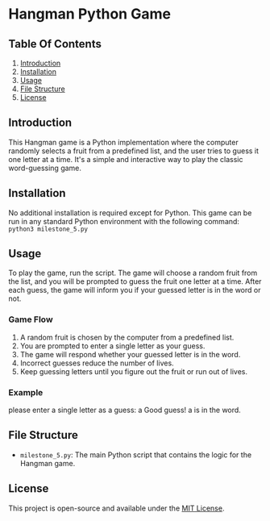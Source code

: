 # Hangman Python Game

## Table Of Contents
1. [Introduction](#introduction)
2. [Installation](#installation)
3. [Usage](#usage)
4. [File Structure](#file-structure)
5. [License](#license)

## Introduction
This Hangman game is a Python implementation where the computer randomly selects a fruit from a predefined list, and the user tries to guess it one letter at a time. It's a simple and interactive way to play the classic word-guessing game.

## Installation
No additional installation is required except for Python. This game can be run in any standard Python environment with the following command:
```python3 milestone_5.py```

## Usage
To play the game, run the script. The game will choose a random fruit from the list, and you will be prompted to guess the fruit one letter at a time. After each guess, the game will inform you if your guessed letter is in the word or not.

### Game Flow
1. A random fruit is chosen by the computer from a predefined list.
1. You are prompted to enter a single letter as your guess.
1. The game will respond whether your guessed letter is in the word.
1. Incorrect guesses reduce the number of lives.
1. Keep guessing letters until you figure out the fruit or run out of lives.

### Example
please enter a single letter as a guess: a
Good guess! a is in the word.

## File Structure
- `milestone_5.py`: The main Python script that contains the logic for the Hangman game.

## License
This project is open-source and available under the [MIT License](https://opensource.org/licenses/MIT).